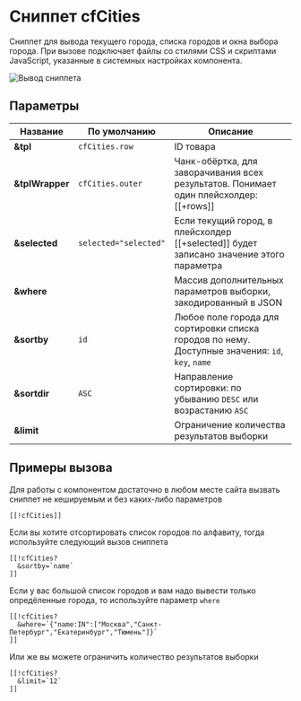 # Сниппет cfCities

Сниппет для вывода текущего города, списка городов и окна выбора города. При вызове подключает файлы со стилями CSS и скриптами JavaScript, указанные в системных настройках компонента.

![Вывод сниппета](https://file.modx.pro/files/a/3/f/a3f58aecef516b7c1e3a87949c837d0d.png)

## Параметры

| Название         | По умолчанию        | Описание                                                                                         |
| ---------------- | ------------------- | ------------------------------------------------------------------------------------------------ |
| **&tpl**         | `cfCities.row`        | ID товара                                                                                        |
| **&tplWrapper**  | `cfCities.outer`      | Чанк-обёртка, для заворачивания всех результатов. Понимает один плейсхолдер: [[+rows]]           |
| **&selected**    | `selected="selected"` | Если текущий город, в плейсхолдер [[+selected]] будет записано значение этого параметра          |
| **&where**       |                     | Массив дополнительных параметров выборки, закодированный в JSON                                  |
| **&sortby**      | `id`                  | Любое поле города для сортировки списка городов по нему. Доступные значения: `id`, `key`, `name` |
| **&sortdir**     | `ASC`                 | Направление сортировки: по убыванию `DESC` или возрастанию `ASC`                                 |
| **&limit**       |                     | Ограничение количества результатов выборки                                                       |

## Примеры вызова

Для работы с компонентом достаточно в любом месте сайта вызвать сниппет не кешируемым и без каких-либо параметров

```modx
[[!cfCities]]
```

Если вы хотите отсортировать список городов по алфавиту, тогда используйте следующий вызов сниппета

```modx
[[!cfCities?
  &sortby=`name`
]]
```

Если у вас большой список городов и вам надо вывести только опредёленные города, то используйте параметр `where`

```modx
[[!cfCities?
  &where=`{"name:IN":["Москва","Санкт-Петербург","Екатеринбург","Тюмень"]}`
]]
```

Или же вы можете ограничить количество результатов выборки

```modx
[[!cfCities?
  &limit=`12`
]]
```

